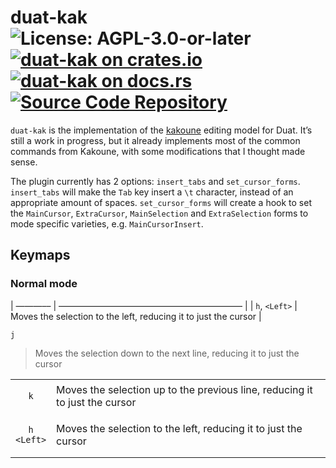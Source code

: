 # duat-kak ![License: AGPL-3.0-or-later](https://img.shields.io/badge/license-AGPL--3.0--or--later-blue) [![duat-kak on crates.io](https://img.shields.io/crates/v/duat-kak)](https://crates.io/crates/duat-kak) [![duat-kak on docs.rs](https://docs.rs/duat-kak/badge.svg)](https://docs.rs/duat-kak) [![Source Code Repository](https://img.shields.io/badge/Code-On%20GitHub-blue?logo=GitHub)](https://github.com/AhoyISki/duat/tree/master/duat-kak)

`duat-kak` is the implementation of the [kakoune][__link0] editing model
for Duat. It’s still a work in progress, but it already implements
most of the common commands from Kakoune, with some modifications
that I thought made sense.

The plugin currently has 2 options: `insert_tabs` and
`set_cursor_forms`. `insert_tabs` will make the `Tab` key insert a
`\t` character, instead of an appropriate amount of spaces.
`set_cursor_forms` will create a hook to set the `MainCursor`,
`ExtraCursor`, `MainSelection` and `ExtraSelection` forms to mode
specific varieties, e.g. `MainCursorInsert`.

## Keymaps

### Normal mode

\| ———–– | ————————————————————— |
\| `h`, `<Left>` | Moves the selection to the left, reducing it to just the cursor |

`j`

 > 
 > Moves the selection down to the next line, reducing it to just
 > the cursor

<table>
 <tr>
  <td style="text-align: center">

`k`

  </td>
  <td>Moves the selection up to the previous line, reducing it to
just the cursor</td>  </tr>
 <tr>
  <td style="text-align: center">

`h`<br>`<Left>`

  </td>
  <td>Moves the selection to the left, reducing it to just the
cursor</td>  </tr>
</table


 [__link0]: https://github.com/mawww/kakoune
